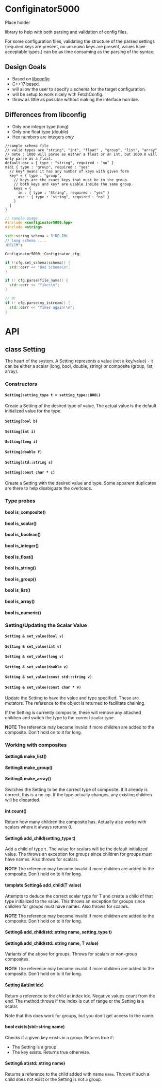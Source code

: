 # Configinator5000

Place holder

library to help with both parsing and validation of config files.

For some configuration files, validating the structure of the parsed settings 
(required keys are present, no unknown keys are present, values have acceptable types.)
can be as time consuming as the parsing of the syntax.

## Design Goals
- Based on [libconfig](https://github.com/hyperrealm/libconfig)
- C++17 based.
- will allow the user to specify a schema for the target configuration.
- will be setup to work nicely with FetchConfig.
- throw as little as possible without making the interface horrible.

## Differences from libconfig
- Only one integer type (long)
- Only one float type (double)
- Hex numbers are integers *only*


```
//sample schema file
// valid types are "string", "int", "float" , "group", "list", "array"
// note : 1000 will parse as either a float or an int, but 1000.0 will only parse as a float.
default-osc = { type : "string", required : "no" }
midi { type : "group", required : "yes"
  // key* means it has any number of keys with given form
  key* = { type : "group",
    // keys are the exact keys that must be in the group.
    // both keys and key* are usable inside the same group.
    keys = {
      in : { type : "String", required : "yes" }
      osc : { type : "string", required : "no" }
    }
  }
}
```
```C++
// sample usage
#include <configinator5000.hpp>
#include <string>

std::string schema = R"DELIM(
// long schema ....
)DELIM"s

Configinator5000::Configinator cfg;

if (!cfg.set_schema(schema)) {
  std::cerr << "Bad Schema\n";
}

if (! cfg.parse(file_name)) {
  std::cerr << "Yikes\n";
}

// Or
if (! cfg.parse(my_istream)) {
  std::cerr << "Yikes again!\n";
}
```

# API

## class Setting

The heart of the system. A Setting represents a value (not a key/value) - it
can be either a scalar (long, bool, double, string) or composite (group, list,
array).


### Constructors
####  `Setting(setting_type t = setting_type::BOOL)`
Create a Setting of the desired type of value. The actual
value is the default initialized value for the type.

#### `Setting(bool b)`
#### `Setting(int i)`
#### `Setting(long i)`
#### `Setting(double f)`
#### `Setting(std::string s)`
#### `Setting(const char * c)`
Create a Setting with the desired value and type. Some apparent duplicates are
there to help disabiguate the overloads.

### Type probes

#### bool is_composite()
#### bool is_scalar()

#### bool is_boolean()
#### bool is_integer()
#### bool is_float()
#### bool is_string()
#### bool is_group()
#### bool is_list()
#### bool is_array()

#### bool is_numeric()

### Setting/Updating the Scalar Value

#### `Setting & set_value(bool v)`
#### `Setting & set_value(int v)`
#### `Setting & set_value(long v)`
#### `Setting & set_value(double v)`
#### `Setting & set_value(const std::string v)`
#### `Setting & set_value(const char * v)`
Update the Setting to have the value and type specified. These are mutators.
The reference to the object is returned to facilitate chaining.

If the Setting is currently composite, these will remove any attached children
and switch the type to the correct scalar type.

**NOTE** The reference may become invalid if more children are added to the
composite. Don't hold on to it for long.


### Working with composites

#### Setting& make_list()
#### Setting& make_group()
#### Setting& make_array()
Switches the Setting to be the correct type of composite. If it already is
correct, this is a no-op. If the type actually changes, any existing children
will be discarded.

#### int count()
Return how many children the composite has. Actually also works with scalars
where it always returns 0.

#### Setting& add_child(setting_type t)
Add a child of type `t`. The value for scalars will be the default initialized
value. The throws an exception for groups since children for groups must have
names. Also throws for scalars.

**NOTE** The reference may become invalid if more children are added to the
composite. Don't hold on to it for long.

#### template<typename T> Setting& add_child(T value)
Attempts to deduce the correct scalar type for T and create a child of that
type initialized to the value. This throws an exception for groups since
children for groups must have names. Also throws for scalars.

**NOTE** The reference may become invalid if more children are added to the
composite. Don't hold on to it for long.

#### Setting& add_child(std::string name, setting_type t)
#### Setting& add_child(std::string name, T value)
Variants of the above for groups. Throws for scalars or non-group composites.

**NOTE** The reference may become invalid if more children are added to the
composite. Don't hold on to it for long.

#### Setting &at(int idx)
Return a reference to the child at index idx. Negative values count from the
end. The method throws if the index is out of range or the Setting is a scalar.

Note that this does work for groups, but you don't get access to the name.

#### bool exists(std::string name)
Checks if a given key exists in a group. Returns true if:
- The Setting is a group
- The key exists.
Returns true otherwise.

#### Setting& at(std::string name)
Returns a reference to the child added with name `name`. Throws if such a child
does not exist or the Setting is not a group.
